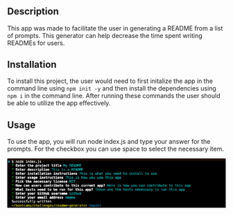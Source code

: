 # <README Generator>

## Description

This app was made to facilitate the user in generating a README from a list of prompts. This generator can help decrease the time spent writing READMEs for users.


## Installation

To install this project, the user would need to first initalize the app in the command line using `npm init -y` and then install the dependencies using `npm i` in the command line. After running these commands the user should be able to utilize the app effectively.

## Usage

To use the app, you will run node index.js and type your answer for the prompts. For the checkbox you can use space to select the necessary item.

![screenshot](./images/command-line-screenshot.png)

